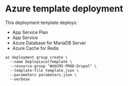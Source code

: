 # Azure template deployment

This deployment template deploys:
- App Service Plan
- App Service
- Azure Database for MariaDB Server
- Azure Cache for Redis

```
az deployment group create \
  --name DeployLocalTemplate \
  --resource-group "WebCMS-PROD-Drupal" \
  --template-file template.json \
  --parameters parameters.json \
  --verbose
```